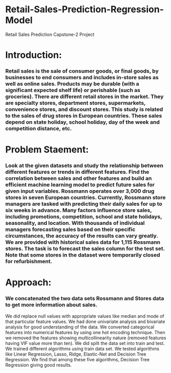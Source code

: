 # Retail-Sales-Prediction-Regression-Model
Retail Sales Prediction Capstone-2 Project
# Introduction:
### Retail sales is the sale of consumer goods, or final goods, by businesses to end consumers and includes in-store sales as well as online sales. Products may be durable (with a significant expected shelf life) or perishable (such as groceries). There are different retail stores in the market. They are specialty stores, department stores, supermarkets, convenience stores, and discount stores. This study is related to the sales of drug stores in European countries. These sales depend on state holiday, school holiday, day of the week and competition distance, etc.

# Problem Staement:
### Look at the given datasets and study the relationship between different features or trends in different features. Find the correlation between sales and other features and build an efficient machine learning model to predict future sales for given input variables. Rossmann operates over 3,000 drug stores in seven European countries. Currently, Rossmann store managers are tasked with predicting their daily sales for up to six weeks in advance. Many factors influence store sales, including promotions, competition, school and state holidays, seasonality, and location. With thousands of individual managers forecasting sales based on their specific circumstances, the accuracy of the results can vary greatly. We are provided with historical sales data for 1,115 Rossmann stores. The task is to forecast the sales column for the test set. Note that some stores in the dataset were temporarily closed for refurbishment.

# Approach:
### We concatenated the two data sets Rossmann and Stores data to get more information about sales. 
We did replace null values with appropriate values like median and mode of that particular feature values. We had done univariate analysis and bivariate analysis for good understanding of the data. We converted categorical features into numerical features by using one hot encoding technique. Then we removed the features showing multicollinearity nature (removed features having VIF value more than ten). We did split the data set into train and test. We trained different algorithms using train data set. We tested algorithms like Linear Regression, Lasso, Ridge, Elastic-Net and Decision Tree Regression. We find that among these five algorithms, Decision Tree Regression giving good results.
